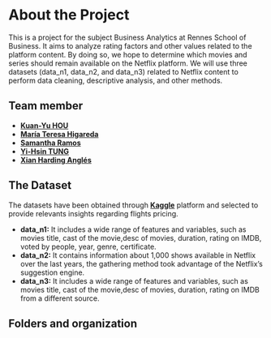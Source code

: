 # About the Project 
This is a project for the subject Business Analytics at Rennes School of Business. It aims to analyze rating factors and other values related to the platform content. By doing so, we hope to determine which movies and series should remain available on the Netflix platform. We will use three datasets (data_n1, data_n2, and data_n3) related to Netflix content to perform data cleaning, descriptive analysis, and other methods.

## Team member
*   **[Kuan-Yu HOU](https://github.com/DoreenHou)** 
*   **[María Teresa Higareda](https://github.com/Teresiux14)**   
*   **[Samantha Ramos](https://github.com/samanta-ramos)**
*   **[Yi-Hsin TUNG](https://github.com/evatung0719)**
*   **[Xian Harding Anglés](https://github.com/r41ss4)**
## The Dataset
The datasets have been obtained through **[Kaggle](https://www.kaggle.com/)** platform and selected to provide relevants insights regarding flights pricing. 
*   **data_n1:** It includes a wide range of features and variables, such as movies title, cast of the movie,desc of movies, duration, rating on IMDB, voted by people, year, genre, certificate. 
*   **data_n2:** It contains information about 1,000 shows available in Netflix over the last years, the gathering method took advantage of the Netflix’s suggestion engine.
*   **data_n3:** It includes a wide range of features and variables, such as movies title, cast of the movie,desc of movies, duration, rating on IMDB from a different source.    

## Folders and organization 

